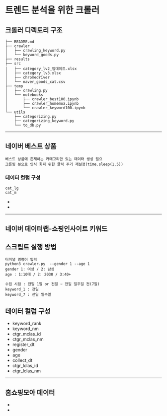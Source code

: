 # 트렌드 분석을 위한 크롤러
## 크롤러 디렉토리 구조
```
├── README.md
├── crawler
│   ├── crawling_keyword.py
│   └── keyword_goods.py
├── results
├── src
│   ├── category_lv2_업데이트.xlsx
│   ├── category_lv3.xlsx
│   ├── chromedriver
│   └── naver_goods_cat.csv
├── temp
│   ├── crawling.py
│   └── notebooks
│       ├── crawler_best100.ipynb
│       ├── crawler_homemoa.ipynb
│       └── crawler_keyword100.ipynb
└── utils
    ├── categorizing.py
    ├── categorizing_keyword.py
    └── to_db.py
```
---
## 네이버 베스트 상품
```
베스트 상품에 존재하는 카테고리만 있는 데이터 생성 필요
크롤링 봇으로 인식 회피 위한 클릭 주기 재설정(time.sleep(1.5))
```
### 데이터 컬럼 구성
```
cat_lg
cat_m
```
-
- 
---
## 네이버 데이터랩-쇼핑인사이트 키워드
## 스크립트 실행 방법
```
터미널 명령어 입력
python3 crawler.py  --gender 1 --age 1
gender 1: 여성 / 2: 남성
age : 1:10대 / 2: 2030 / 3:40+

수집 시점 : 전일 1일 or 전일 ~ 전일 일주일 전(7일)
keyword_1 : 전일
keyword_7 : 전일 일주일

```
## 데이터 컬럼 구성
- keyword_rank
- keyword_nm
- ctgr_mclas_id
- ctgr_mclas_nm
- register_dt
- gender
- age
- collect_dt
- ctgr_lclas_id
- ctgr_lclas_nm
---
## 홈쇼핑모아 데이터
-
-
